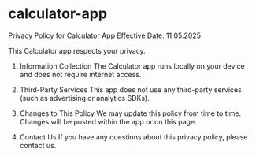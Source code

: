 # calculator-app
Privacy Policy for Calculator App
Effective Date: 11.05.2025

This Calculator app respects your privacy.

1. Information Collection
The Calculator app runs locally on your device and does not require internet access.

2. Third-Party Services
This app does not use any third-party services (such as advertising or analytics SDKs).

3. Changes to This Policy
We may update this policy from time to time. Changes will be posted within the app or on this page.

4. Contact Us
If you have any questions about this privacy policy, please contact us.
